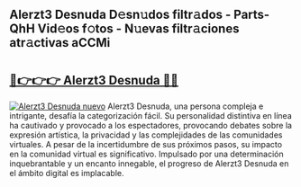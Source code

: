 ## Alerzt3 Desnuda D𝚎sn𝚞dos filtr𝚊dos - Parts-QhH Vid𝚎os f𝚘tos - N𝚞evas filtr𝚊ciones atr𝚊ctivas aCCMi

# <h2><a href="http://mbbk2d.tromn.icu/?c=Alerzt3+Desnuda">🔗👉👉👉 Alerzt3 Desnuda 🔗🔗</a></h2>

[![Alerzt3 Desnuda nuevo](https://i.imgur.com/pEAQMta.gif)](http://mbbk2d.tromn.icu/?c=Alerzt3+Desnuda)
Alerzt3 Desnuda, una persona compleja e intrigante, desafía la categorización fácil. Su personalidad distintiva en línea ha cautivado y provocado a los espectadores, provocando debates sobre la expresión artística, la privacidad y las complejidades de las comunidades virtuales. A pesar de la incertidumbre de sus próximos pasos, su impacto en la comunidad virtual es significativo. Impulsado por una determinación inquebrantable y un encanto innegable, el progreso de Alerzt3 Desnuda en el ámbito digital es implacable.
